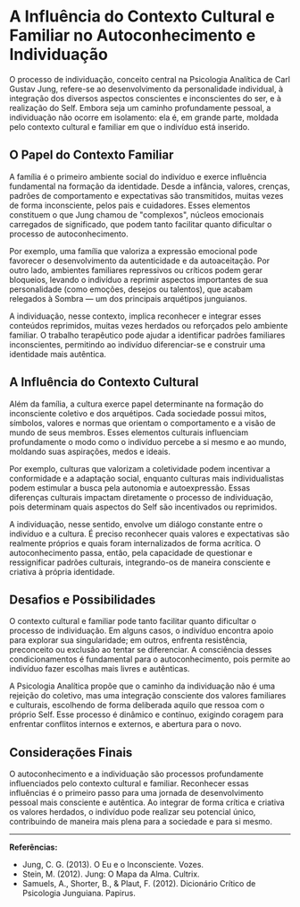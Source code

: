 
# A Influência do Contexto Cultural e Familiar no Autoconhecimento e Individuação

O processo de individuação, conceito central na Psicologia Analítica de Carl Gustav Jung, refere-se ao desenvolvimento da personalidade individual, à integração dos diversos aspectos conscientes e inconscientes do ser, e à realização do Self. Embora seja um caminho profundamente pessoal, a individuação não ocorre em isolamento: ela é, em grande parte, moldada pelo contexto cultural e familiar em que o indivíduo está inserido.

## O Papel do Contexto Familiar

A família é o primeiro ambiente social do indivíduo e exerce influência fundamental na formação da identidade. Desde a infância, valores, crenças, padrões de comportamento e expectativas são transmitidos, muitas vezes de forma inconsciente, pelos pais e cuidadores. Esses elementos constituem o que Jung chamou de "complexos", núcleos emocionais carregados de significado, que podem tanto facilitar quanto dificultar o processo de autoconhecimento.

Por exemplo, uma família que valoriza a expressão emocional pode favorecer o desenvolvimento da autenticidade e da autoaceitação. Por outro lado, ambientes familiares repressivos ou críticos podem gerar bloqueios, levando o indivíduo a reprimir aspectos importantes de sua personalidade (como emoções, desejos ou talentos), que acabam relegados à Sombra — um dos principais arquétipos junguianos.

A individuação, nesse contexto, implica reconhecer e integrar esses conteúdos reprimidos, muitas vezes herdados ou reforçados pelo ambiente familiar. O trabalho terapêutico pode ajudar a identificar padrões familiares inconscientes, permitindo ao indivíduo diferenciar-se e construir uma identidade mais autêntica.

## A Influência do Contexto Cultural

Além da família, a cultura exerce papel determinante na formação do inconsciente coletivo e dos arquétipos. Cada sociedade possui mitos, símbolos, valores e normas que orientam o comportamento e a visão de mundo de seus membros. Esses elementos culturais influenciam profundamente o modo como o indivíduo percebe a si mesmo e ao mundo, moldando suas aspirações, medos e ideais.

Por exemplo, culturas que valorizam a coletividade podem incentivar a conformidade e a adaptação social, enquanto culturas mais individualistas podem estimular a busca pela autonomia e autoexpressão. Essas diferenças culturais impactam diretamente o processo de individuação, pois determinam quais aspectos do Self são incentivados ou reprimidos.

A individuação, nesse sentido, envolve um diálogo constante entre o indivíduo e a cultura. É preciso reconhecer quais valores e expectativas são realmente próprios e quais foram internalizados de forma acrítica. O autoconhecimento passa, então, pela capacidade de questionar e ressignificar padrões culturais, integrando-os de maneira consciente e criativa à própria identidade.

## Desafios e Possibilidades

O contexto cultural e familiar pode tanto facilitar quanto dificultar o processo de individuação. Em alguns casos, o indivíduo encontra apoio para explorar sua singularidade; em outros, enfrenta resistência, preconceito ou exclusão ao tentar se diferenciar. A consciência desses condicionamentos é fundamental para o autoconhecimento, pois permite ao indivíduo fazer escolhas mais livres e autênticas.

A Psicologia Analítica propõe que o caminho da individuação não é uma rejeição do coletivo, mas uma integração consciente dos valores familiares e culturais, escolhendo de forma deliberada aquilo que ressoa com o próprio Self. Esse processo é dinâmico e contínuo, exigindo coragem para enfrentar conflitos internos e externos, e abertura para o novo.

## Considerações Finais

O autoconhecimento e a individuação são processos profundamente influenciados pelo contexto cultural e familiar. Reconhecer essas influências é o primeiro passo para uma jornada de desenvolvimento pessoal mais consciente e autêntica. Ao integrar de forma crítica e criativa os valores herdados, o indivíduo pode realizar seu potencial único, contribuindo de maneira mais plena para a sociedade e para si mesmo.

---
**Referências:**
- Jung, C. G. (2013). O Eu e o Inconsciente. Vozes.
- Stein, M. (2012). Jung: O Mapa da Alma. Cultrix.
- Samuels, A., Shorter, B., & Plaut, F. (2012). Dicionário Crítico de Psicologia Junguiana. Papirus.
```
